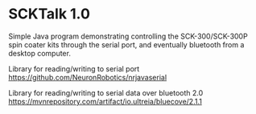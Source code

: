 SCKTalk 1.0
=======

Simple Java program demonstrating controlling the SCK-300/SCK-300P spin coater kits through the serial port, 
and eventually bluetooth from a desktop computer.

Library for reading/writing to serial port
https://github.com/NeuronRobotics/nrjavaserial

Library for reading/writing to serial data over bluetooth 2.0
https://mvnrepository.com/artifact/io.ultreia/bluecove/2.1.1
